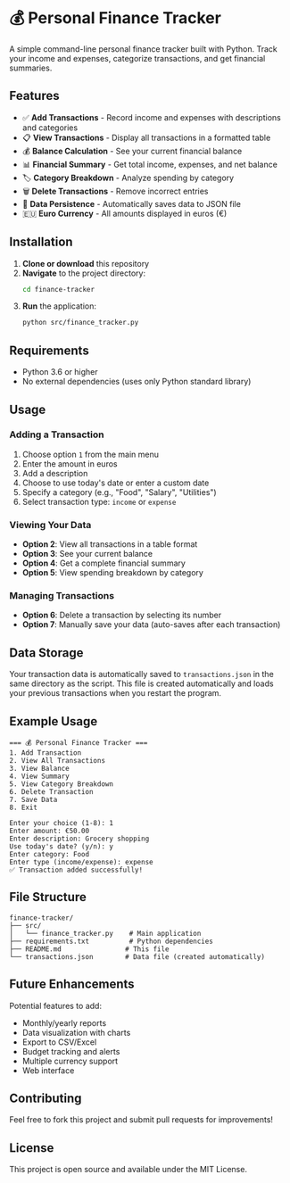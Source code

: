 # 💰 Personal Finance Tracker

A simple command-line personal finance tracker built with Python. Track your income and expenses, categorize transactions, and get financial summaries.

## Features

- ✅ **Add Transactions** - Record income and expenses with descriptions and categories
- 📋 **View Transactions** - Display all transactions in a formatted table
- 💰 **Balance Calculation** - See your current financial balance
- 📊 **Financial Summary** - Get total income, expenses, and net balance
- 🏷️ **Category Breakdown** - Analyze spending by category
- 🗑️ **Delete Transactions** - Remove incorrect entries
- 💾 **Data Persistence** - Automatically saves data to JSON file
- 🇪🇺 **Euro Currency** - All amounts displayed in euros (€)

## Installation

1. **Clone or download** this repository
2. **Navigate** to the project directory:
   ```bash
   cd finance-tracker
   ```
3. **Run** the application:
   ```bash
   python src/finance_tracker.py
   ```

## Requirements

- Python 3.6 or higher
- No external dependencies (uses only Python standard library)

## Usage

### Adding a Transaction
1. Choose option `1` from the main menu
2. Enter the amount in euros
3. Add a description
4. Choose to use today's date or enter a custom date
5. Specify a category (e.g., "Food", "Salary", "Utilities")
6. Select transaction type: `income` or `expense`

### Viewing Your Data
- **Option 2**: View all transactions in a table format
- **Option 3**: See your current balance
- **Option 4**: Get a complete financial summary
- **Option 5**: View spending breakdown by category

### Managing Transactions
- **Option 6**: Delete a transaction by selecting its number
- **Option 7**: Manually save your data (auto-saves after each transaction)

## Data Storage

Your transaction data is automatically saved to `transactions.json` in the same directory as the script. This file is created automatically and loads your previous transactions when you restart the program.

## Example Usage

```
=== 💰 Personal Finance Tracker ===
1. Add Transaction
2. View All Transactions
3. View Balance
4. View Summary
5. View Category Breakdown
6. Delete Transaction
7. Save Data
8. Exit

Enter your choice (1-8): 1
Enter amount: €50.00
Enter description: Grocery shopping
Use today's date? (y/n): y
Enter category: Food
Enter type (income/expense): expense
✅ Transaction added successfully!
```

## File Structure

```
finance-tracker/
├── src/
│   └── finance_tracker.py    # Main application
├── requirements.txt          # Python dependencies
├── README.md                # This file
└── transactions.json        # Data file (created automatically)
```

## Future Enhancements

Potential features to add:
- Monthly/yearly reports
- Data visualization with charts
- Export to CSV/Excel
- Budget tracking and alerts
- Multiple currency support
- Web interface

## Contributing

Feel free to fork this project and submit pull requests for improvements!

## License

This project is open source and available under the MIT License.